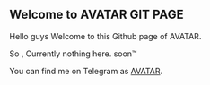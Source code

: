## Welcome to AVATAR GIT PAGE

Hello guys Welcome to this Github page of AVATAR.


So , Currently nothing here. soon™️ 

You can find me on Telegram as [AVATAR](t.me/refundisillegal).
